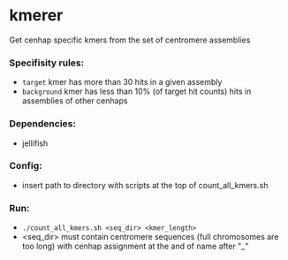 # kmerer

Get cenhap specific kmers from the set of centromere assemblies

### Specifisity rules: 
- `target` kmer has more than 30 hits in a given assembly
- `background` kmer has less than 10% (of target hit counts) hits in assemblies of other cenhaps

### Dependencies:
- jellifish

### Config:
- insert path to directory with scripts at the top of count_all_kmers.sh

### Run:
- `./count_all_kmers.sh <seq_dir> <kmer_length>`
- <seq_dir> must contain centromere sequences (full chromosomes are too long) with cenhap assignment at the and of name after "_"
